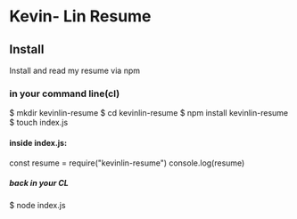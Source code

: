 #  Kevin- Lin Resume
## Install
Install and read my resume via npm

### in your command line(cl)
$ mkdir kevinlin-resume
$ cd kevinlin-resume
$ npm install kevinlin-resume
$ touch index.js

#### inside index.js:
const resume = require("kevinlin-resume")
console.log(resume)

##### back in your CL
$ node index.js




